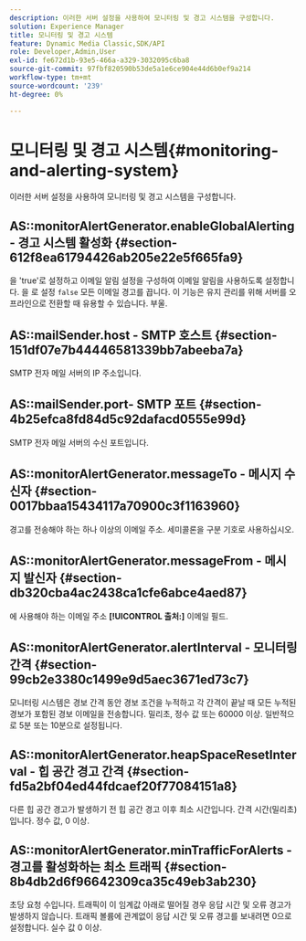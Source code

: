 ```yaml
---
description: 이러한 서버 설정을 사용하여 모니터링 및 경고 시스템을 구성합니다.
solution: Experience Manager
title: 모니터링 및 경고 시스템
feature: Dynamic Media Classic,SDK/API
role: Developer,Admin,User
exl-id: fe672d1b-93e5-466a-a329-3032095c6ba8
source-git-commit: 97fbf820590b53de5a1e6ce904e44d6b0ef9a214
workflow-type: tm+mt
source-wordcount: '239'
ht-degree: 0%

---
```


# 모니터링 및 경고 시스템{#monitoring-and-alerting-system}

이러한 서버 설정을 사용하여 모니터링 및 경고 시스템을 구성합니다.

## AS::monitorAlertGenerator.enableGlobalAlerting - 경고 시스템 활성화 {#section-612f8ea61794426ab205e22e5f665fa9}

을 &#39;true&#39;로 설정하고 이메일 알림 설정을 구성하여 이메일 알림을 사용하도록 설정합니다. 을 로 설정 `false` 모든 이메일 경고를 끕니다. 이 기능은 유지 관리를 위해 서버를 오프라인으로 전환할 때 유용할 수 있습니다. 부울.

## AS::mailSender.host - SMTP 호스트 {#section-151df07e7b44446581339bb7abeeba7a}

SMTP 전자 메일 서버의 IP 주소입니다.

## AS::mailSender.port- SMTP 포트 {#section-4b25efca8fd84d5c92dafacd0555e99d}

SMTP 전자 메일 서버의 수신 포트입니다.

## AS::monitorAlertGenerator.messageTo - 메시지 수신자 {#section-0017bbaa15434117a70900c3f1163960}

경고를 전송해야 하는 하나 이상의 이메일 주소. 세미콜론을 구분 기호로 사용하십시오.

## AS::monitorAlertGenerator.messageFrom - 메시지 발신자 {#section-db320cba4ac2438ca1cfe6abce4aed87}

에 사용해야 하는 이메일 주소 **[!UICONTROL 출처:]** 이메일 필드.

## AS::monitorAlertGenerator.alertInterval - 모니터링 간격 {#section-99cb2e3380c1499e9d5aec3671ed73c7}

모니터링 시스템은 경보 간격 동안 경보 조건을 누적하고 각 간격이 끝날 때 모든 누적된 경보가 포함된 경보 이메일을 전송합니다. 밀리초, 정수 값 또는 60000 이상. 일반적으로 5분 또는 10분으로 설정됩니다.

## AS::monitorAlertGenerator.heapSpaceResetInterval - 힙 공간 경고 간격 {#section-fd5a2bf04ed44fdcaef20f77084151a8}

다른 힙 공간 경고가 발생하기 전 힙 공간 경고 이후 최소 시간입니다. 간격 시간(밀리초)입니다. 정수 값, 0 이상.

## AS::monitorAlertGenerator.minTrafficForAlerts - 경고를 활성화하는 최소 트래픽 {#section-8b4db2d6f96642309ca35c49eb3ab230}

초당 요청 수입니다. 트래픽이 이 임계값 아래로 떨어질 경우 응답 시간 및 오류 경고가 발생하지 않습니다. 트래픽 볼륨에 관계없이 응답 시간 및 오류 경고를 보내려면 0으로 설정합니다. 실수 값 0 이상.
